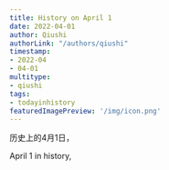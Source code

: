 ```yaml
---
title: History on April 1
date: 2022-04-01
author: Qiushi 
authorLink: "/authors/qiushi"
timestamp: 
- 2022-04
- 04-01
multitype: 
- qiushi
tags: 
- todayinhistory
featuredImagePreview: '/img/icon.png'
---
```









历史上的4月1日，

April 1 in history, 

<!--more-->

